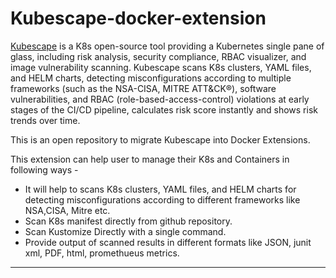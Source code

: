 # Kubescape-docker-extension

[Kubescape](https://github.com/kubescape/kubescape) is a K8s open-source tool providing a Kubernetes single pane of glass, including risk analysis, security compliance, RBAC visualizer, and image vulnerability scanning. Kubescape scans K8s clusters, YAML files, and HELM charts, detecting misconfigurations according to multiple frameworks (such as the NSA-CISA, MITRE ATT&CK®), software vulnerabilities, and RBAC (role-based-access-control) violations at early stages of the CI/CD pipeline, calculates risk score instantly and shows risk trends over time.

This is an open repository to migrate Kubescape into Docker Extensions.

This extension can help user to manage their K8s and Containers in following ways - 
- It will help to scans K8s clusters, YAML files, and HELM charts for detecting misconfigurations according to different frameworks like NSA,CISA, Mitre etc.
- Scan K8s manifest directly from github repository.
- Scan Kustomize Directly with a single command.
- Provide output of scanned results in different formats like JSON, junit xml, PDF, html, promethueus metrics.

----------------------------------------------------------------------------------------------------------------------------------------------------------
